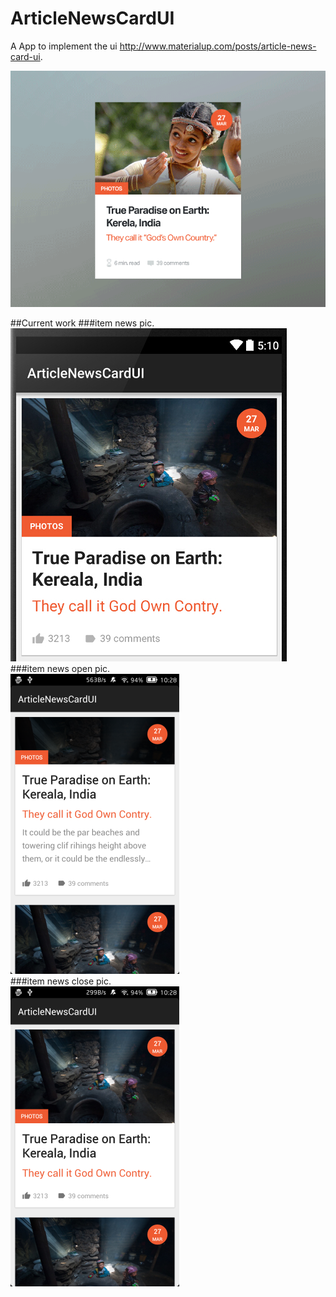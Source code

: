 # ArticleNewsCardUI
A App to implement the ui http://www.materialup.com/posts/article-news-card-ui.

  ![ArticleNewsCardUI](./screenshot/original.gif)

##Current work
###item news pic.<br>
  ![current work](./screenshot/news_item.jpg)<br>
###item news open pic.<br>
  ![current work](./screenshot/app_run_item_open.png)<br>
###item news close pic.<br>
  ![current work](./screenshot/app_run_item_close.png)<br>
